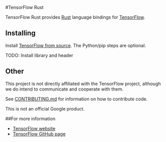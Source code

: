 #TensorFlow Rust

TensorFlow Rust provides [Rust](https://www.rust-lang.org) language bindings for
[TensorFlow](http://tensorflow.org).

## Installing

Install [TensorFlow from source](https://www.tensorflow.org/versions/master/get_started/os_setup.html#source).
The Python/pip steps are optional.

TODO: Install library and header

## Other

This project is not directly affiliated with the TensorFlow project, although we
do intend to communicate and cooperate with them.

See [CONTRIBUTING.md](CONTRIBUTING.md) for information on how to contribute code.

This is not an official Google product.

##For more information

* [TensorFlow website](http://tensorflow.org)
* [TensorFlow GitHub page](https://github.com/tensorflow/tensorflow)
